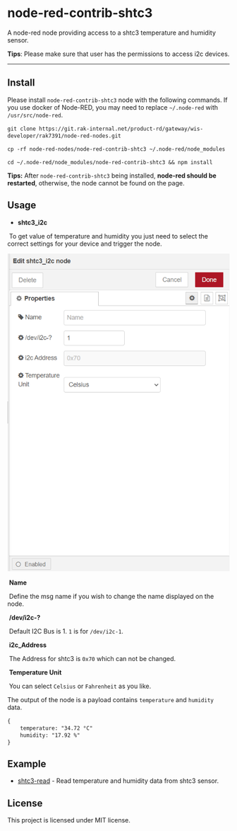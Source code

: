 node-red-contrib-shtc3
==================================

A node-red node providing access to a shtc3 temperature and humidity sensor.

**Tips**: Please make sure that user has the permissions to access  i2c devices. 

---

## Install

Please install `node-red-contrib-shtc3` node with the following commands. If you use docker of Node-RED, you may need to replace `~/.node-red` with `/usr/src/node-red`.

```
git clone https://git.rak-internal.net/product-rd/gateway/wis-developer/rak7391/node-red-nodes.git
```

```
cp -rf node-red-nodes/node-red-contrib-shtc3 ~/.node-red/node_modules
```

```
cd ~/.node-red/node_modules/node-red-contrib-shtc3 && npm install
```

**Tips:**  After `node-red-contrib-shtc3` being installed,  **node-red should be restarted**, otherwise, the node cannot be found on the page.

## Usage

- **shtc3_i2c**

​		To get value of  temperature and humidity you just need to select the correct settings for your device and trigger the node.

​		<img src="assets/image-20220321162437053.png" alt="image-20220321162437053" style="zoom:80%;" />	

​		**Name**

​			Define the msg name if you wish to change the name displayed on the node.

​		**/dev/i2c-?**

​			Default I2C Bus is 1.  `1` is for `/dev/i2c-1`.

​		**i2c_Address**

​			The Address for shtc3 is `0x70` which can not be changed. 

​		**Temperature Unit**

​			You can select `Celsius` or `Fahrenheit` as you like.



The output of the node is a payload contains `temperature` and `humidity` data.

```
{
	temperature: "34.72 °C"
	humidity: "17.92 %"
}
```



## Example

- [shtc3-read](examples/shtc3-read/README.md) -  Read temperature and humidity data from shtc3 sensor.



## License

This project is licensed under MIT license.
